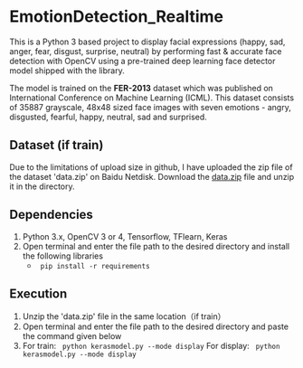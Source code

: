 # EmotionDetection_Realtime
This is a Python 3 based project to display facial expressions (happy, sad, anger, fear, disgust, surprise, neutral) by performing fast & accurate face detection with OpenCV using a pre-trained deep learning face detector model shipped with the library.

The model is trained on the **FER-2013** dataset which was published on International Conference on Machine Learning (ICML). This dataset consists of 35887 grayscale, 48x48 sized face images with seven emotions - angry, disgusted, fearful, happy, neutral, sad and surprised.

## Dataset (if train)
Due to the limitations of upload size in github, I have uploaded the zip file of the dataset 'data.zip' on Baidu Netdisk.
Download the [data.zip]( https://pan.baidu.com/s/1uedy0S5e3WbdMLntLHDerQ?pwd=llt2 ) file and unzip it in the directory.

## Dependencies

1. Python 3.x, OpenCV 3 or 4, Tensorflow, TFlearn, Keras
2. Open terminal and enter the file path to the desired directory and install the following libraries
   * ``` pip install -r requirements```

   
## Execution

1. Unzip the 'data.zip' file in the same location（if train）
2. Open terminal and enter the file path to the desired directory and paste the command given below
3. For train: ``` python kerasmodel.py --mode display```     For display: ``` python kerasmodel.py --mode display```
